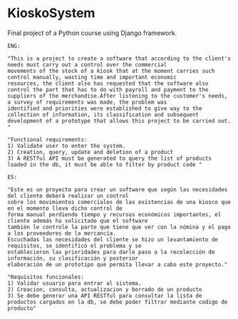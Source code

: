 # KioskoSystem

Final project of a Python course using Django framework.

    ENG:
   
    "This is a project to create a software that according to the client's needs must carry out a control over the commercial
    movements of the stock of a kiosk that at the moment carries such control manually, wasting time and important economic
    resources, the client also has requested that the software also control the part that has to do with payroll and payment to the
    suppliers of the merchandise.After listening to the customer's needs, a survey of requirements was made, the problem was
    identified and priorities were established to give way to the collection of information, its classification and subsequent
    development of a prototype that allows this project to be carried out. "

    "Functional requirements:
    1) Validate user to enter the system.
    2) Creation, query, update and deletion of a product
    3) A RESTful API must be generated to query the list of products loaded in the db, it must be able to filter by product code "
    
    ES:

    "Este es un proyecto para crear un software que según las necesidades del cliente deberá realizar un control 
    sobre los movimientos comerciales de las existencias de una kiosco que en el momento lleva dicho control de 
    forma manual perdiendo tiempo y recursos económicos importantes, el cliente además ha solicitado que el software 
    también le controle la parte que tiene que ver con la nómina y el pago a los proveedores de la mercancía. 
    Escuchadas las necesidades del cliente se hizo un levantamiento de requisitos, se identificó el problema y se 
    establecieron las prioridades para darle paso a la recolección de información, su clasificación y posterior 
    elaboración de un prototipo que permita llevar a cabo este proyecto."

    "Requisitos funcionales:
    1) Validar usuario para entrar al sistema.
    2) Creacion, consulta, actualizacion y borrado de un producto
    3) Se debe generar una API RESTful para consultar la lista de productos cargados en la db, se debe poder filtrar mediante codigo de producto"
    
